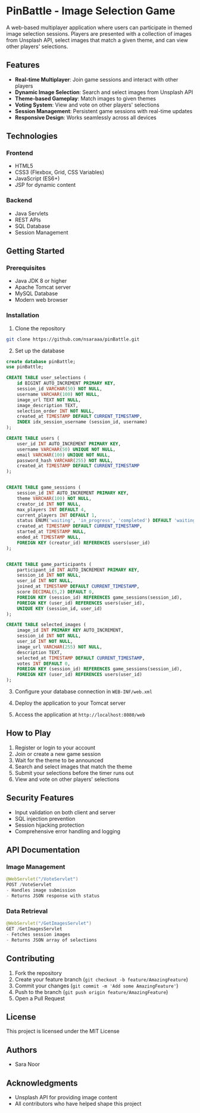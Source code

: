 # PinBattle - Image Selection Game

A web-based multiplayer application where users can participate in themed image selection sessions. Players are presented with a collection of images from Unsplash API, select images that match a given theme, and can view other players' selections.

## Features

- **Real-time Multiplayer**: Join game sessions and interact with other players
- **Dynamic Image Selection**: Search and select images from Unsplash API
- **Theme-based Gameplay**: Match images to given themes
- **Voting System**: View and vote on other players' selections
- **Session Management**: Persistent game sessions with real-time updates
- **Responsive Design**: Works seamlessly across all devices

##  Technologies

### Frontend
- HTML5
- CSS3 (Flexbox, Grid, CSS Variables)
- JavaScript (ES6+)
- JSP for dynamic content

### Backend
- Java Servlets
- REST APIs
- SQL Database
- Session Management

## Getting Started

### Prerequisites
- Java JDK 8 or higher
- Apache Tomcat server
- MySQL Database
- Modern web browser

### Installation

1. Clone the repository
```bash
git clone https://github.com/nsaraaa/pinBattle.git
```

2. Set up the database
```sql
create database pinBattle;
use pinBattle;

CREATE TABLE user_selections (
    id BIGINT AUTO_INCREMENT PRIMARY KEY,
    session_id VARCHAR(50) NOT NULL,
    username VARCHAR(100) NOT NULL,
    image_url TEXT NOT NULL,
    image_description TEXT,
    selection_order INT NOT NULL,
    created_at TIMESTAMP DEFAULT CURRENT_TIMESTAMP,
    INDEX idx_session_username (session_id, username)
);

CREATE TABLE users (
    user_id INT AUTO_INCREMENT PRIMARY KEY,
    username VARCHAR(50) UNIQUE NOT NULL,
    email VARCHAR(100) UNIQUE NOT NULL,
    password_hash VARCHAR(255) NOT NULL,
    created_at TIMESTAMP DEFAULT CURRENT_TIMESTAMP
);


CREATE TABLE game_sessions (
    session_id INT AUTO_INCREMENT PRIMARY KEY,
    theme VARCHAR(100) NOT NULL,
    creator_id INT NOT NULL,
    max_players INT DEFAULT 4,
    current_players INT DEFAULT 1,
    status ENUM('waiting', 'in_progress', 'completed') DEFAULT 'waiting',
    created_at TIMESTAMP DEFAULT CURRENT_TIMESTAMP,
    started_at TIMESTAMP NULL,
    ended_at TIMESTAMP NULL,
    FOREIGN KEY (creator_id) REFERENCES users(user_id)
);


CREATE TABLE game_participants (
    participant_id INT AUTO_INCREMENT PRIMARY KEY,
    session_id INT NOT NULL,
    user_id INT NOT NULL,
    joined_at TIMESTAMP DEFAULT CURRENT_TIMESTAMP,
    score DECIMAL(5,2) DEFAULT 0,
    FOREIGN KEY (session_id) REFERENCES game_sessions(session_id),
    FOREIGN KEY (user_id) REFERENCES users(user_id),
    UNIQUE KEY (session_id, user_id)
);

CREATE TABLE selected_images (
    image_id INT PRIMARY KEY AUTO_INCREMENT,
    session_id INT NOT NULL,
    user_id INT NOT NULL,
    image_url VARCHAR(255) NOT NULL,
    description TEXT,
    selected_at TIMESTAMP DEFAULT CURRENT_TIMESTAMP,
    votes INT DEFAULT 0,
    FOREIGN KEY (session_id) REFERENCES game_sessions(session_id),
    FOREIGN KEY (user_id) REFERENCES users(user_id)
);
```

3. Configure your database connection in `WEB-INF/web.xml`

4. Deploy the application to your Tomcat server

5. Access the application at `http://localhost:8080/web`

## How to Play

1. Register or login to your account
2. Join or create a new game session
3. Wait for the theme to be announced
4. Search and select images that match the theme
5. Submit your selections before the timer runs out
6. View and vote on other players' selections

## Security Features

- Input validation on both client and server
- SQL injection prevention
- Session hijacking protection
- Comprehensive error handling and logging

## API Documentation

### Image Management
```java
@WebServlet("/VoteServlet")
POST /VoteServlet
- Handles image submission
- Returns JSON response with status
```

### Data Retrieval
```java
@WebServlet("/GetImagesServlet")
GET /GetImagesServlet
- Fetches session images
- Returns JSON array of selections
```

##  Contributing

1. Fork the repository
2. Create your feature branch (`git checkout -b feature/AmazingFeature`)
3. Commit your changes (`git commit -m 'Add some AmazingFeature'`)
4. Push to the branch (`git push origin feature/AmazingFeature`)
5. Open a Pull Request

## License

This project is licensed under the MIT License 

##  Authors

- Sara Noor
  
##  Acknowledgments

- Unsplash API for providing image content
- All contributors who have helped shape this project
